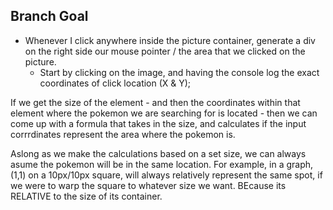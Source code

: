 ## Branch Goal

- Whenever I click anywhere inside the picture container, generate a div on the right side our mouse pointer / the area that we clicked on the picture.
  - Start by clicking on the image, and having the console log the exact coordinates of click location (X & Y);

If we get the size of the element - and then the coordinates within that element where the pokemon we are searching for is located - then we can come up with a formula that takes in the size, and calculates if the input corrrdinates represent the area where the pokemon is.

Aslong as we make the calculations based on a set size, we can always asume the pokemon will be in the same location. For example, in a graph, (1,1) on a 10px/10px square, will always relatively represent the same spot, if we were to warp the square to whatever size we want. BEcause its RELATIVE to the size of its container.
